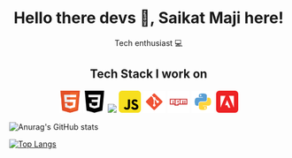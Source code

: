 <h1 align='center'>Hello there devs 👋, Saikat Maji here!</h1>

<p align='center'>Tech enthusiast 💻 </p>

<h2 align='center'>Tech Stack I work on </h2>
<p align = 'center'> 
 <img src=https://github.com/edent/SuperTinyIcons/blob/master/images/svg/html5.svg height='40' weight='40'/>
 <img src=https://github.com/simple-icons/simple-icons/blob/develop/icons/css3.svg height='40'  weight='40'/> 
 <img src=https://github.com/twbs/icons/blob/main/icons/bootstrap.svg height='40' weight='40'/>
 <img src=https://github.com/edent/SuperTinyIcons/blob/master/images/svg/javascript.svg height='40' weight='40'/>
 <img src=https://github.com/edent/SuperTinyIcons/blob/master/images/svg/git.svg  height='40' weight='40'/>
 <img src=https://github.com/edent/SuperTinyIcons/blob/master/images/svg/npm.svg  height='40' weight='40'/>
 <img src=https://github.com/edent/SuperTinyIcons/blob/master/images/svg/python.svg  height='40' weight='40'/>
 <img src=https://github.com/edent/SuperTinyIcons/blob/master/images/svg/adobe.svg  height='40' weight='40'/>

<!-- <h2 align='center'>Connect with me  📫 </h2>
<p align = 'center'> 
 <a href = https://github.com/Aniruddhmuley2001 target='blank'> <img src=https://github.com/edent/SuperTinyIcons/blob/master/images/svg/github.svg height='30' weight='30'/></a>
 <a href = https://www.linkedin.com/in/aniruddh-muley-647884193 target='blank'> <img src=https://github.com/edent/SuperTinyIcons/blob/master/images/svg/linkedin.svg height='30'  weight='30'/></a> 
 <a href = https://twitter.com/@AniruddhMuley target='blank'> <img src=https://github.com/edent/SuperTinyIcons/blob/master/images/svg/twitter.svg height='30' weight='30'/></a>
 <a href = https://stackoverflow.com/users/13961427/aniruddh-muley target='blank'> <img src=https://github.com/edent/SuperTinyIcons/blob/master/images/svg/stackoverflow.svg  height='30' weight='30'/></a> -->
  
![Anurag's GitHub stats](https://github-readme-stats.vercel.app/api?username=codingisfun-96&theme=tokyonight&show_icons=true)

[![Top Langs](https://github-readme-stats.vercel.app/api/top-langs/?username=codingisfun-96&theme=tokyonight)](https://github.com/anuraghazra/github-readme-stats)



